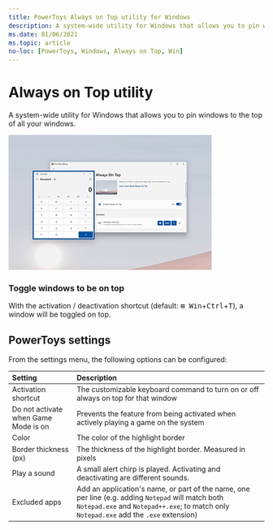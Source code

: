 ```yaml
---
title: PowerToys Always on Top utility for Windows
description: A system-wide utility for Windows that allows you to pin windows to the top of your screen.
ms.date: 01/06/2021
ms.topic: article
no-loc: [PowerToys, Windows, Always on Top, Win]
---
```


# Always on Top utility

A system-wide utility for Windows that allows you to pin windows to the top of all your windows.

![ColorPicker](../images/pt-always-on-top.png)

### Toggle windows to be on top

With the activation / deactivation shortcut (default: <kbd>⊞ Win</kbd>+<kbd>Ctrl</kbd>+<kbd>T</kbd>), a window will be toggled on top.

## PowerToys settings

From the settings menu, the following options can be configured:

| Setting | Description |
| :--- | :--- |
| Activation shortcut | The customizable keyboard command to turn on or off always on top for that window |
| Do not activate when Game Mode is on | Prevents the feature from being activated when actively playing a game on the system |
| Color | The color of the highlight border |
| Border thickness (px)| The thickness of the highlight border. Measured in pixels |
| Play a sound | A small alert chirp is played.  Activating and deactivating are different sounds. |
| Excluded apps | Add an application's name, or part of the name, one per line (e.g. adding `Notepad` will match both `Notepad.exe` and `Notepad++.exe`; to match only `Notepad.exe` add the `.exe` extension) |
